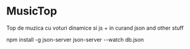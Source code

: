 # MusicTop
Top de muzica cu voturi dinamice si js + in curand json and other stuff

npm install -g json-server
json-server --watch db.json
